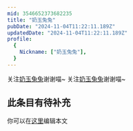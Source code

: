 ```yaml
---
mid: 3546652373682235
title: "奶玉兔兔"
pubDate: "2024-11-04T11:22:11.189Z"
updatedDate: "2024-11-04T11:22:11.189Z"
profile:
  {
    Nickname: ["奶玉兔兔"],
  }
---
```


关注[奶玉兔兔](https://space.bilibili.com/3546652373682235)谢谢喵~ 关注[奶玉兔兔](https://space.bilibili.com/3546652373682235)谢谢喵~

## 此条目有待补充
你可以在[这里](https://github.com/Yuhanawa/VTuber.ICU/edit/master/src/content/v/奶玉兔兔/index.md)编辑本文

